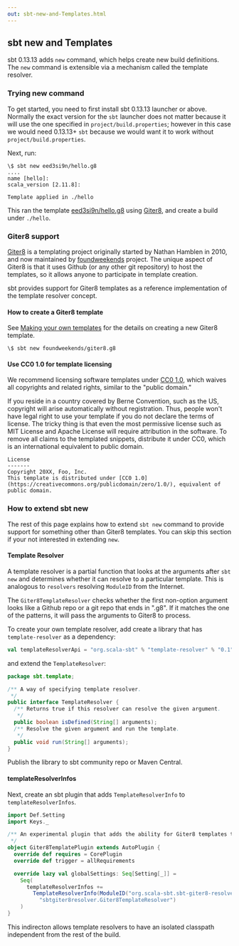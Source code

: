 ```yaml
---
out: sbt-new-and-Templates.html
---
```


  [giter8]: http://www.foundweekends.org/giter8/
  [foundweekends]: http://www.foundweekends.org/
  [CC0]: https://creativecommons.org/publicdomain/zero/1.0/

sbt new and Templates
---------------------

sbt 0.13.13 adds `new` command, which helps create new build definitions.
The `new` command is extensible via a mechanism called the template resolver.

### Trying new command

To get started, you need to first install sbt 0.13.13 launcher or above.
Normally the exact version for the `sbt` launcher does not matter
because it will use the one specified in `project/build.properties`;
however in this case we would need 0.13.13+ `sbt` because we would
want it to work without `project/build.properties`.

Next, run:

```
\$ sbt new eed3si9n/hello.g8
....
name [hello]:
scala_version [2.11.8]:

Template applied in ./hello
```

This ran the template [eed3si9n/hello.g8](https://github.com/eed3si9n/hello.g8) using [Giter8][giter8], and create a build under `./hello`.

### Giter8 support

[Giter8][giter8] is a templating project originally started by Nathan Hamblen in 2010, and now maintained by [foundweekends][foundweekends] project.
The unique aspect of Giter8 is that it uses Github (or any other git repository) to host the templates, so it allows anyone to participate in template creation.

sbt provides support for Giter8 templates as a reference implementation of the template resolver concept.

#### How to create a Giter8 template

See [Making your own templates](http://www.foundweekends.org/giter8/template.html) for the details on creating a new Giter8 template.

```
\$ sbt new foundweekends/giter8.g8
```

#### Use CC0 1.0 for template licensing

We recommend licensing software templates under [CC0 1.0][CC0],
which waives all copyrights and related rights, similar to the "public domain."

If you reside in a country covered by Berne Convention, such as the US,
copyright will arise automatically without registration.
Thus, people won't have legal right to use your template if you do not
declare the terms of license.
The tricky thing is that even the most permissive license such as MIT License and Apache License will require attribution in the software.
To remove all claims to the templated snippets, distribute it under CC0, which is an international equivalent to public domain.

```
License
-------
Copyright 20XX, Foo, Inc.
This template is distributed under [CC0 1.0](https://creativecommons.org/publicdomain/zero/1.0/), equivalent of public domain.
```

### How to extend sbt new

The rest of this page explains how to extend `sbt new` command
to provide support for something other than Giter8 templates.
You can skip this section if your not interested in extending `new`.

#### Template Resolver

A template resolver is a partial function that looks at the arguments
after `sbt new` and determines whether it can resolve to a particular template. This is analogous to `resolvers` resolving `ModuleID` from the Internet.

The `Giter8TemplateResolver` checks whether the first non-option argument looks like
a Github repo or a git repo that ends in ".g8".
If it matches the one of the patterns, it will pass the arguments to Giter8 to process.

To create your own template resolver, add create a library that has `template-resolver` as a dependency:

```scala
val templateResolverApi = "org.scala-sbt" % "template-resolver" % "0.1"
```

and extend the `TemplateResolver`:

```java
package sbt.template;

/** A way of specifying template resolver.
 */
public interface TemplateResolver {
  /** Returns true if this resolver can resolve the given argument.
   */
  public boolean isDefined(String[] arguments);
  /** Resolve the given argument and run the template.
   */
  public void run(String[] arguments);
}
```

Publish the library to sbt community repo or Maven Central.

#### templateResolverInfos

Next, create an sbt plugin that adds `TemplateResolverInfo` to `templateResolverInfos`.

```scala
import Def.Setting
import Keys._

/** An experimental plugin that adds the ability for Giter8 templates to be resolved
 */
object Giter8TemplatePlugin extends AutoPlugin {
  override def requires = CorePlugin
  override def trigger = allRequirements

  override lazy val globalSettings: Seq[Setting[_]] =
    Seq(
      templateResolverInfos +=
        TemplateResolverInfo(ModuleID("org.scala-sbt.sbt-giter8-resolver", "sbt-giter8-resolver", "0.1.0") cross CrossVersion.binary,
          "sbtgiter8resolver.Giter8TemplateResolver")
    )
}
```

This indirecton allows template resolvers to have an isolated classpath independent from the rest of the build.
